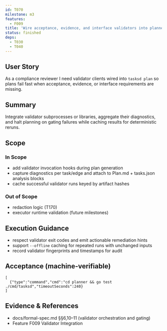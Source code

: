 ```yaml
---
id: T070
milestone: m3
features:
  - F009
title: 'Wire acceptance, evidence, and interface validators into planner flow'
status: finished
deps:
  - T030
  - T040
---
```


## User Story
As a compliance reviewer I need validator clients wired into `tasksd plan` so plans fail fast when acceptance, evidence, or interface requirements are missing.

## Summary
Integrate validator subprocesses or libraries, aggregate their diagnostics, and halt planning on gating failures while caching results for deterministic reruns.

## Scope
### In Scope
- add validator invocation hooks during plan generation
- capture diagnostics per task/edge and attach to Plan.md + tasks.json analysis blocks
- cache successful validator runs keyed by artifact hashes
### Out of Scope
- redaction logic (T170)
- executor runtime validation (future milestones)

## Execution Guidance
- respect validator exit codes and emit actionable remediation hints
- support `--offline` caching for repeated runs with unchanged inputs
- record validator fingerprints and timestamps for audit

## Acceptance (machine-verifiable)
```acceptance
[
  {"type":"command","cmd":"cd planner && go test ./cmd/tasksd","timeoutSeconds":240}
]
```

## Evidence & References
- docs/formal-spec.md §§6,10–11 (validator orchestration and gating)
- Feature F009 Validator Integration
